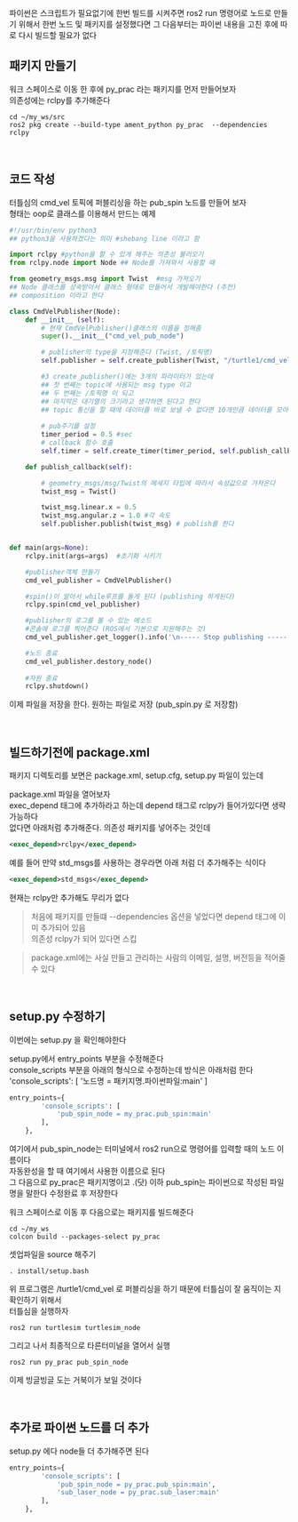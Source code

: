 파이썬은 스크립트가 필요없기에 한번 빌드를 시켜주면
ros2 run 명령어로 노드로 만들기 위해서 한번 노드 및 패키지를 설정했다면
그 다음부터는 파이썬 내용을 고친 후에 따로 다시 빌드할 필요가 없다

## 패키지 만들기
워크 스페이스로 이동 한 후에 py_prac 라는 패키지를 먼저 만들어보자  
의존성에는 rclpy를 추가해준다
```
cd ~/my_ws/src
ros2 pkg create --build-type ament_python py_prac  --dependencies rclpy
```

<br/>

## 코드 작성

터틀심의 cmd_vel 토픽에 퍼블리싱을 하는 pub_spin 노드를 만들어 보자   
형태는 oop로 클래스를 이용해서 만드는 예제
```py
#!/usr/bin/env python3
## python3을 사용하겠다는 의미 #shebang line 이라고 함

import rclpy #python을 할 수 있게 해주는 의존성 불러오기
from rclpy.node import Node ## Node를 가져와서 사용할 때 

from geometry_msgs.msg import Twist  #msg 가져오기
## Node 클래스를 상속받아서 클래스 형태로 만들어서 개발해야한다 (추천) 
## composition 이라고 한다

class CmdVelPublisher(Node):
    def __init__ (self):
        # 현재 CmdVelPublisher()클래스의 이름을 정해줌
        super().__init__("cmd_vel_pub_node")

        # publisher의 type을 지정해준다 (Twist, /토픽명)
        self.publisher = self.create_publisher(Twist, "/turtle1/cmd_vel", 10)

        #3 create_publisher()에는 3개의 파라미터가 있는데 
        ## 첫 번째는 topic에 사용되는 msg type 이고
        ## 두 번째는 /토픽명 이 되고
        ## 마지막은 대기열의 크기라고 생각하면 된다고 한다
        ## topic 통신을 할 때에 데이터를 바로 보낼 수 없다면 10개만큼 데이터를 모아둔다는 뜻
        
        # pub주기를 설정 
        timer_period = 0.5 #sec
        # callback 함수 호출
        self.timer = self.create_timer(timer_period, self.publish_callback)

    def publish_callback(self):

        # geometry_msgs/msg/Twist의 메세지 타입에 따라서 속성값으로 가져온다
        twist_msg = Twist()

        twist_msg.linear.x = 0.5
        twist_msg.angular.z = 1.0 #각 속도
        self.publisher.publish(twist_msg) # publish를 한다


def main(args=None):
    rclpy.init(args=args)  #초기화 시키기

    #publisher객체 만들기
    cmd_vel_publisher = CmdVelPublisher()

    #spin()이 알아서 while루프를 돌게 된다 (publishing 하게된다)
    rclpy.spin(cmd_vel_publisher)

    #publisher의 로그를 볼 수 있는 메소드
    #콘솔에 로그를 찍어준다 (ROS에서 기본으로 지원해주는 것)
    cmd_vel_publisher.get_logger().info('\n----- Stop publishing -----')

    #노드 종료
    cmd_vel_publisher.destory_node()
    
    #자원 종료
    rclpy.shutdown()
```

이제 파일을 저장을 한다. 원하는 파일로 저장 (pub_spin.py 로 저장함)

<br/>

## 빌드하기전에 package.xml 
패키지 디렉토리를 보면은 package.xml, setup.cfg, setup.py 파일이 있는데 


package.xml 파일을 열어보자   
exec_depend 태그에 추가하라고 하는데 depend 태그로 rclpy가 들어가있다면 생략가능하다     
없다면 아래처럼 추가해준다. 의존성 패키지를 넣어주는 것인데  
```xml
<exec_depend>rclpy</exec_depend>
```

예를 들어 만약 std_msgs를 사용하는 경우라면 아래 처럼 더 추가해주는 식이다
```xml
<exec_depend>std_msgs</exec_depend>
```
현재는 rclpy만 추가해도 무리가 없다   

> 처음에 패키지를 만들떄 --dependencies 옵션을 넣었다면 depend 태그에 이미 추가되어 있음   
의존성 rclpy가 되어 있다면 스킵

> package.xml에는 사실 만들고 관리하는 사람의 이메일, 설명, 버전등을 적어줄 수 있다

<br/>

## setup.py 수정하기
이번에는 setup.py 을 확인해야한다   

setup.py에서 entry_points 부분을 수정해준다   
console_scripts 부분을 아래의 형식으로 수정하는데 방식은 아래처럼 한다   
'console_scripts': [ '노드명 = 패키지명.파이썬파일:main' ]  
```py
entry_points={
        'console_scripts': [
            'pub_spin_node = my_prac.pub_spin:main'
        ],
    },
```
여기에서 pub_spin_node는 터미널에서 ros2 run으로 명령어를 입력할 때의 노드 이름이다  
자동완성을 할 때 여기에서 사용한 이름으로 된다   
그 다음으로 py_prac은 패키지명이고 .(닷) 이하 pub_spin는 파이썬으로 작성된 파일명을 말한다
수정완료 후 저장한다   

워크 스페이스로 이동 후 다음으로는 패키지를 빌드해준다
```
cd ~/my_ws
colcon build --packages-select py_prac
```

셋업파일을 source 해주기
```
. install/setup.bash
```

위 프로그램은 /turtle1/cmd_vel 로 퍼블리싱을 하기 때문에 터틀심이 잘 움직이는 지 확인하기 위해서   
터틀심을 실행하자 

```
ros2 run turtlesim turtlesim_node
```
그리고 나서 최종적으로 타른터미널을 열어서 실행
```
ros2 run py_prac pub_spin_node
```
이제 빙글빙글 도는 거북이가 보일 것이다 

<br/>

## 추가로 파이썬 노드를 더 추가
setup.py 에다 node들 더 추가해주면 된다 
```py
entry_points={
        'console_scripts': [
            'pub_spin_node = py_prac.pub_spin:main',
            'sub_laser_node = py_prac.sub_laser:main'
        ],
    },
```


